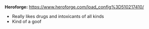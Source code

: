 **Heroforge:** https://www.heroforge.com/load_config%3D510217410/

- Really likes drugs and intoxicants of all kinds
- Kind of a goof